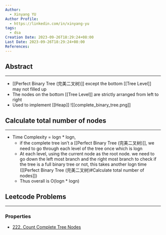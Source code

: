 ```yaml
---
Author:
  - Xinyang YU
Author Profile:
  - https://linkedin.com/in/xinyang-yu
tags:
  - dsa
Creation Date: 2023-09-26T18:29:24+08:00
Last Date: 2023-09-26T18:29:24+08:00
References:
---
```

## Abstract
---
- [[Perfect Binary Tree (完美二叉树)]] except the bottom [[Tree Level]] may not filled up
- The nodes on the bottom [[Tree Level]] are strictly arranged from left to right 
- Used to implement [[Heap]]
![[complete_binary_tree.png]]

## Calculate total number of nodes
---
- Time Complexity = logn * logn, 
	- if the complete tree isn’t a [[Perfect Binary Tree (完美二叉树)]], we need to go through each level of the tree once which is logn
	- At each level, using the current node as the root node. we need to go down the left most branch and the right most branch to check if the tree is a full binary tree or not, this takes another logn time ([[Perfect Binary Tree (完美二叉树)#Calculate total number of nodes]])
	- Thus overall is O(logn * logn)


## Leetcode Problems
---
### Properties
- [222. Count Complete Tree Nodes](https://leetcode.cn/problems/count-complete-tree-nodes/)